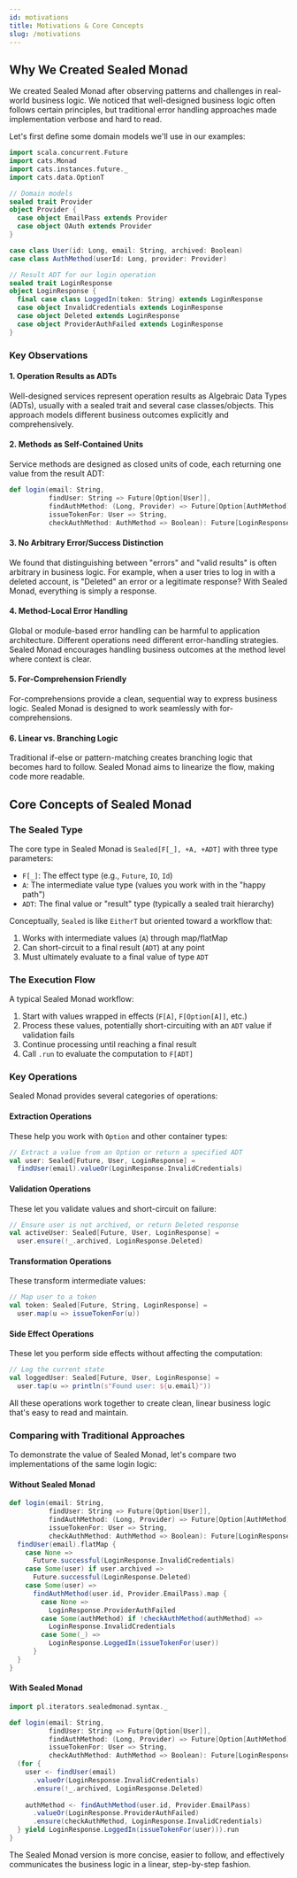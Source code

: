 ```yaml
---
id: motivations
title: Motivations & Core Concepts
slug: /motivations
---
```


## Why We Created Sealed Monad

We created Sealed Monad after observing patterns and challenges in real-world business logic. We noticed that well-designed business logic often follows certain principles, but traditional error handling approaches made implementation verbose and hard to read.

Let's first define some domain models we'll use in our examples:

```scala
import scala.concurrent.Future
import cats.Monad
import cats.instances.future._
import cats.data.OptionT

// Domain models
sealed trait Provider
object Provider {
  case object EmailPass extends Provider
  case object OAuth extends Provider
}

case class User(id: Long, email: String, archived: Boolean)
case class AuthMethod(userId: Long, provider: Provider)

// Result ADT for our login operation
sealed trait LoginResponse
object LoginResponse {
  final case class LoggedIn(token: String) extends LoginResponse
  case object InvalidCredentials extends LoginResponse
  case object Deleted extends LoginResponse
  case object ProviderAuthFailed extends LoginResponse
}
```

### Key Observations

#### 1. Operation Results as ADTs

Well-designed services represent operation results as Algebraic Data Types (ADTs), usually with a sealed trait and several case classes/objects. This approach models different business outcomes explicitly and comprehensively.

#### 2. Methods as Self-Contained Units

Service methods are designed as closed units of code, each returning one value from the result ADT:

```scala
def login(email: String,
          findUser: String => Future[Option[User]],
          findAuthMethod: (Long, Provider) => Future[Option[AuthMethod]],
          issueTokenFor: User => String,
          checkAuthMethod: AuthMethod => Boolean): Future[LoginResponse] = ???
```

#### 3. No Arbitrary Error/Success Distinction

We found that distinguishing between "errors" and "valid results" is often arbitrary in business logic. For example, when a user tries to log in with a deleted account, is "Deleted" an error or a legitimate response? With Sealed Monad, everything is simply a response.

#### 4. Method-Local Error Handling

Global or module-based error handling can be harmful to application architecture. Different operations need different error-handling strategies. Sealed Monad encourages handling business outcomes at the method level where context is clear.

#### 5. For-Comprehension Friendly

For-comprehensions provide a clean, sequential way to express business logic. Sealed Monad is designed to work seamlessly with for-comprehensions.

#### 6. Linear vs. Branching Logic

Traditional if-else or pattern-matching creates branching logic that becomes hard to follow. Sealed Monad aims to linearize the flow, making code more readable.

## Core Concepts of Sealed Monad

### The Sealed Type

The core type in Sealed Monad is `Sealed[F[_], +A, +ADT]` with three type parameters:

- `F[_]`: The effect type (e.g., `Future`, `IO`, `Id`)
- `A`: The intermediate value type (values you work with in the "happy path")
- `ADT`: The final value or "result" type (typically a sealed trait hierarchy)

Conceptually, `Sealed` is like `EitherT` but oriented toward a workflow that:

1. Works with intermediate values (`A`) through map/flatMap
2. Can short-circuit to a final result (`ADT`) at any point
3. Must ultimately evaluate to a final value of type `ADT`

### The Execution Flow

A typical Sealed Monad workflow:

1. Start with values wrapped in effects (`F[A]`, `F[Option[A]]`, etc.)
2. Process these values, potentially short-circuiting with an `ADT` value if validation fails
3. Continue processing until reaching a final result
4. Call `.run` to evaluate the computation to `F[ADT]`

### Key Operations

Sealed Monad provides several categories of operations:

#### Extraction Operations

These help you work with `Option` and other container types:

```scala
// Extract a value from an Option or return a specified ADT
val user: Sealed[Future, User, LoginResponse] = 
  findUser(email).valueOr(LoginResponse.InvalidCredentials)
```

#### Validation Operations

These let you validate values and short-circuit on failure:

```scala
// Ensure user is not archived, or return Deleted response
val activeUser: Sealed[Future, User, LoginResponse] = 
  user.ensure(!_.archived, LoginResponse.Deleted)
```

#### Transformation Operations

These transform intermediate values:

```scala
// Map user to a token
val token: Sealed[Future, String, LoginResponse] = 
  user.map(u => issueTokenFor(u))
```

#### Side Effect Operations

These let you perform side effects without affecting the computation:

```scala
// Log the current state
val loggedUser: Sealed[Future, User, LoginResponse] = 
  user.tap(u => println(s"Found user: ${u.email}"))
```

All these operations work together to create clean, linear business logic that's easy to read and maintain.

### Comparing with Traditional Approaches

To demonstrate the value of Sealed Monad, let's compare two implementations of the same login logic:

#### Without Sealed Monad

```scala
def login(email: String,
          findUser: String => Future[Option[User]],
          findAuthMethod: (Long, Provider) => Future[Option[AuthMethod]],
          issueTokenFor: User => String,
          checkAuthMethod: AuthMethod => Boolean): Future[LoginResponse] = {
  findUser(email).flatMap {
    case None =>
      Future.successful(LoginResponse.InvalidCredentials)
    case Some(user) if user.archived =>
      Future.successful(LoginResponse.Deleted)
    case Some(user) =>
      findAuthMethod(user.id, Provider.EmailPass).map {
        case None => 
          LoginResponse.ProviderAuthFailed
        case Some(authMethod) if !checkAuthMethod(authMethod) => 
          LoginResponse.InvalidCredentials
        case Some(_) => 
          LoginResponse.LoggedIn(issueTokenFor(user))
      }
  }
}
```

#### With Sealed Monad

```scala
import pl.iterators.sealedmonad.syntax._

def login(email: String,
          findUser: String => Future[Option[User]],
          findAuthMethod: (Long, Provider) => Future[Option[AuthMethod]],
          issueTokenFor: User => String,
          checkAuthMethod: AuthMethod => Boolean): Future[LoginResponse] = {
  (for {
    user <- findUser(email)
      .valueOr(LoginResponse.InvalidCredentials)
      .ensure(!_.archived, LoginResponse.Deleted)
    
    authMethod <- findAuthMethod(user.id, Provider.EmailPass)
      .valueOr(LoginResponse.ProviderAuthFailed)
      .ensure(checkAuthMethod, LoginResponse.InvalidCredentials)
  } yield LoginResponse.LoggedIn(issueTokenFor(user))).run
}
```

The Sealed Monad version is more concise, easier to follow, and effectively communicates the business logic in a linear, step-by-step fashion.